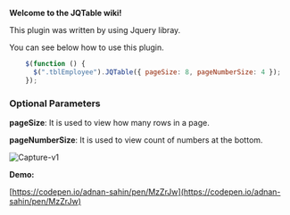 **Welcome to the JQTable wiki!**

This plugin was written by using Jquery libray.

You can see below how to use this plugin.

```javascript
    $(function () {
      $(".tblEmployee").JQTable({ pageSize: 8, pageNumberSize: 4 });
    });
```

### Optional Parameters
**pageSize**: It is used to view how many rows in a page.

**pageNumberSize**: It is used to view count of numbers at the bottom.

<img src="https://i.ibb.co/jZmSPr9/Capture-v1.png" alt="Capture-v1" />

**Demo:**

[https://codepen.io/adnan-sahin/pen/MzZrJw](https://codepen.io/adnan-sahin/pen/MzZrJw)

